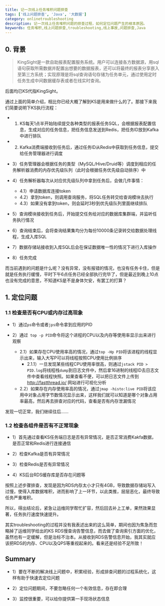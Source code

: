 ```yaml
---
title: 记一次线上任务堆积问题排查
tags: ['线上问题排查', 'Java', '大数据']
category: onlinetroubleshooting
description: 记一次线上任务堆积问题的排查过程，如何定位问题产生的根本原因。
keywords: 任务堆积,线上问题排查,troubleshooting,线上事故,问题排查,Java
---
```


## 0. 背景

> KingSight是一款自助报表配置服务系统。用户可以连接各方数据源，用sql语句获取所需数据并配置出想要的数据报表，还可以将最终的报表分享嵌入至第三方系统；实现原理是将sql查询语句存储为任务单元，通过使用定时任务生成中间数据缓存表或者在线实时查询。

后面均已KS代指KingSight。

通过上面的简单介绍，相比你已经大概了解到KS是用来做什么的了。那接下来我们简要说明下KS执行流程：

- 1) KS每天1点半开始陆续提交各种类型的报表任务SQL，会根据报表配置信息，生成对应的任务信息，把任务信息发送到Redis，把任务ID放到Kafka中进行排队

- 2) Kafka消费端接收到任务后，通过任务ID从Redis中获取到任务信息，提交给任务管理器进行调度

- 3）任务管理器会根据任务的类型（MySQL/Hive/Druid等）调度到相应的任务解析器消费的内存优先级队列（此时会根据任务优先级自动排序）中

- 4）任务解析器每次从对应优先级队列中拿到任务后，会做几件事情：
  - 4.1）申请数据库连接token
  - 4.2）拿到token，则调用查询服务，将SQL任务转交给查询模块去执行
  - 4.3）如果没有拿到token，则会延时3秒到优先级队列里面继续排队

- 5）查询模块接收到任务后，开始提交任务给对应的数据库集群端，并监听任务执行情况

- 6）查询结束后，会将查询结果集均分为每份10000条记录转交给数据处理线程，生成入库SQL

- 7）数据存储站接收到入库SQL后会在保证数据唯一性的情况下进行入库操作

- 8）任务完成

而当前遇到的问题是什么呢？没有异常，没有报错的情况，也没有任务卡住，但是就是任务执行缓慢，平时下午6点任务已经全部执行完毕了，但是最近到晚上10点也没有完成的意思，不知道KS是不是身体欠安，有罢工的打算？

## 1. 定位问题

### 1.1 检查是否有CPU或内存过高现象

- 1）通过``` ps ```命令或者``` jps ```命令拿到应用的PID

- 2）通过``` top -p PID```命令将这个进程的CPU以及内存等使用率显示出来进行观察
  - 2.1）如果存在CPU使用率高的情况，通过``` top -Hp PID ```将该进程的线程显示出来，输入大写P可以将线程按照CPU使用比例排序
    - 2.1.1）一旦发现某些线程CPU使用率很高，则通过``` jstack PID > PID.log ```将线程栈``` dump ```到日志文件中，然后拿16进制的线程ID去日志文件中查看线程快照。如果查看不便，可以把日志文件上传到 <a style="color:red;" href="http://fastthread.io/" target="_blank">http://fastthread.io/</a> 网站进行可视化分析
  - 2.2）如果存在内存使用率高的情况，通过``` jmap -histo:live PID ```将该应用中对象占用字节数情况显示出来，这样我们就可以知道是哪个对象占用率最高，然后再去排查对应的代码，查看是否有内存泄漏情况

发现一切正常，我们继续往后......

### 1.2 检查各组件是否有不正常现象

- 1）首先通过查看KS任务端日志是否有异常情况，是否正常消费Kakfa数据，是否正常和Redis进行连接通信

- 2）检查Kafka是否有异常情况

- 3）检查Redis是否有异常情况

- 4）KS后台RDS缓存库是否存在问题等

按照上述步骤排查，发现是因为RDS内存太小才只有4GB，导致数据存储站写入过慢，使得入库数据堆积，进而影响了上一环节，以此类推，层层恶化，最终导致任务严重堆积。

所以，得出结论后，紧急让运维同学帮忙扩容，然后回去补上工单，果然效果显著，任务执行速度快速提升。

其实troubleshooting的过程并没有我表述出来的这么简单，期间也因为焦急而忽略掉了运维同学给出的KS RDS慢查询告警信息，而去做了查询索引方面的优化，虽然也有一定缓解，但是治标不治本。从接收到RDS告警信息开始，我其实就应该把RDS的内存、CPU以及QPS等重视起来的。看来还是经验不足所致！

## Summary

- 1）要在不断的解决线上问题中，积累经验，形成排查问题的过程系统化，这样有助于快速去定位问题

- 2）定位问题期间，不要忽略任何一个有效信息，存在即合理

- 3）监控很重要，可以给你提供第一手现场状态信息
